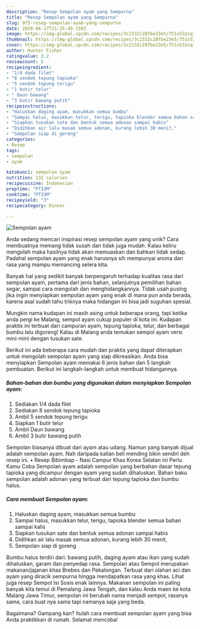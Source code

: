 ```yaml
---
description: "Resep Sempolan ayam yang Sempurna"
title: "Resep Sempolan ayam yang Sempurna"
slug: 975-resep-sempolan-ayam-yang-sempurna
date: 2020-06-17T21:35:49.150Z
image: https://img-global.cpcdn.com/recipes/3c2332c28fbe23e5/751x532cq70/sempolan-ayam-foto-resep-utama.jpg
thumbnail: https://img-global.cpcdn.com/recipes/3c2332c28fbe23e5/751x532cq70/sempolan-ayam-foto-resep-utama.jpg
cover: https://img-global.cpcdn.com/recipes/3c2332c28fbe23e5/751x532cq70/sempolan-ayam-foto-resep-utama.jpg
author: Hunter Fisher
ratingvalue: 3.2
reviewcount: 5
recipeingredient:
- "1/4 dada filet"
- "8 sendok tepung tapioka"
- "5 sendok tepung terigu"
- "1 butir telur"
- " Daun bawang"
- "3 butir bawang putih"
recipeinstructions:
- "Haluskan daging ayam, masukkan semua bumbu"
- "Sampai halus, masukkan telur, terigu, tapioka blender semua bahan sampai kalis"
- "Siapkan tusukan sate dan bentuk semua adonan sampai habis"
- "Didihkan air lalu masak semua adonan, kurang lebih 30 menit,"
- "Sempolan siap di goreng"
categories:
- Resep
tags:
- sempolan
- ayam

katakunci: sempolan ayam 
nutrition: 132 calories
recipecuisine: Indonesian
preptime: "PT33M"
cooktime: "PT33M"
recipeyield: "3"
recipecategory: Dinner

---
```



![Sempolan ayam](https://img-global.cpcdn.com/recipes/3c2332c28fbe23e5/751x532cq70/sempolan-ayam-foto-resep-utama.jpg)

Anda sedang mencari inspirasi resep sempolan ayam yang unik? Cara membuatnya memang tidak susah dan tidak juga mudah. Kalau keliru mengolah maka hasilnya tidak akan memuaskan dan bahkan tidak sedap. Padahal sempolan ayam yang enak harusnya sih mempunyai aroma dan rasa yang mampu memancing selera kita.

Banyak hal yang sedikit banyak berpengaruh terhadap kualitas rasa dari sempolan ayam, pertama dari jenis bahan, selanjutnya pemilihan bahan segar, sampai cara mengolah dan menghidangkannya. Tidak usah pusing jika ingin menyiapkan sempolan ayam yang enak di mana pun anda berada, karena asal sudah tahu triknya maka hidangan ini bisa jadi suguhan spesial.

Mungkin nama kudapan ini masih asing untuk beberapa orang, tapi ketika anda pergi ke Malang, sempol ayam cukup populer di kota ini. Kudapan praktis ini terbuat dari campuran ayam, tepung tapioka, telur, dan berbagai bumbu lalu digoreng! Kalau di Malang anda temukan sempol ayam versi mini-mini dengan tusukan sate.


Berikut ini ada beberapa cara mudah dan praktis yang dapat diterapkan untuk mengolah sempolan ayam yang siap dikreasikan. Anda bisa menyiapkan Sempolan ayam memakai 6 jenis bahan dan 5 langkah pembuatan. Berikut ini langkah-langkah untuk membuat hidangannya.

<!--inarticleads1-->

##### Bahan-bahan dan bumbu yang digunakan dalam menyiapkan Sempolan ayam:

1. Sediakan 1/4 dada filet
1. Sediakan 8 sendok tepung tapioka
1. Ambil 5 sendok tepung terigu
1. Siapkan 1 butir telur
1. Ambil  Daun bawang
1. Ambil 3 butir bawang putih


Sempolan biasanya dibuat dari ayam atau udang. Namun yang banyak dijual adalah sempolan ayam. Nah daripada kalian beli mending bikin sendiri deh resep ini. • Resep Bibimbap - Nasi Campur Khas Korea Selatan ini Perlu Kamu Coba Sempolan ayam adalah sempolan yang berbahan dasar tepung tapioka yang dicampur dengan ayam yang sudah dihaluskan. Bahan baku sempolan adalah adonan yang terbuat dari tepung tapioka dan bumbu halus. 

<!--inarticleads2-->

##### Cara membuat Sempolan ayam:

1. Haluskan daging ayam, masukkan semua bumbu
1. Sampai halus, masukkan telur, terigu, tapioka blender semua bahan sampai kalis
1. Siapkan tusukan sate dan bentuk semua adonan sampai habis
1. Didihkan air lalu masak semua adonan, kurang lebih 30 menit,
1. Sempolan siap di goreng


Bumbu halus terdiri dari: bawang putih, daging ayam atau ikan yang sudah dihaluskan, garam dan penyedap rasa. Sempolan atau Sempol merupakan makanan/jajanan khas Brebes dan Pekalongan. Terbuat dari olahan aci dan ayam yang diracik sempurna hingga mendapatkan rasa yang khas. Lihat juga resep Sempol Isi Sosis enak lainnya. Makanan sempolan ini paling banyak kita temui di Pemalang Jawa Tengah, dan kalau Anda maen ke kota Malang Jawa Timur, sempolan ini berubah nama menjadi sempol, rasanya sama, cara buat nya sama tapi namanya saja yang beda. 

Bagaimana? Gampang kan? Itulah cara membuat sempolan ayam yang bisa Anda praktikkan di rumah. Selamat mencoba!
